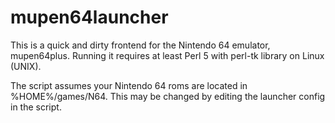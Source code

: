 # mupen64launcher

This is a quick and dirty frontend for the Nintendo 64 emulator, mupen64plus.
Running it requires at least Perl 5 with perl-tk library on Linux (UNIX).

The script assumes your Nintendo 64 roms are located in %HOME%/games/N64.
This may be changed by editing the launcher config in the script.
